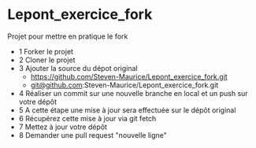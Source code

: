 # Lepont_exercice_fork
Projet pour mettre en pratique le fork

- 1 Forker le projet 
- 2 Cloner le projet
- 3 Ajouter la source du dépot original
  - https://github.com/Steven-Maurice/Lepont_exercice_fork.git
  - git@github.com:Steven-Maurice/Lepont_exercice_fork.git
- 4 Réaliser un commit sur une nouvelle branche en local et un push sur votre dépôt
- 5 A cette étape une mise à jour sera effectuée sur le dépôt original
- 6 Récupérez cette mise à jour via git fetch
- 7 Mettez à jour votre dépôt
- 8 Demander une pull request
"nouvelle ligne" 
